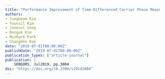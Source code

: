 ```yaml
---
title: "Performance Improvement of Time-Differenced Carrier Phase Measurement-Based Integrated GPS/INS Considering Noise Correlation"
authors:
- Jungbeom Kim
- Younsil Kim
- Junesol Song
- Donguk Kim
- Minhuck Park
- Changdon Kee
date: "2019-07-01T00:00:00Z"
publishDate: "2019-07-01T00:00:00Z"
publication_types: ["article-journal"]
publication: |-
    SENSORS, Jul2019, pp.3084
doi: "https://doi.org/10.3390/s19143084"
---
```

